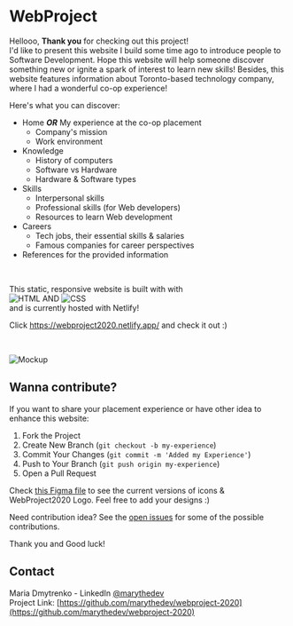 # WebProject

Hellooo, **Thank you** for checking out this project!<br/>
I'd like to present this website I build some time ago to introduce people to Software Development. Hope this website will help someone discover something new or ignite a spark of interest to learn new skills! Besides, this website features information about Toronto-based technology company, where I had a wonderful co-op experience!

Here's what you can discover:
* Home ***OR*** My experience at the co-op placement
  * Company's mission
  * Work environment
* Knowledge
  * History of computers
  * Software vs Hardware
  * Hardware & Software types
* Skills
  * Interpersonal skills
  * Professional skills (for Web developers)
  * Resources to learn Web development
* Careers
  * Tech jobs, their essential skills & salaries
  * Famous companies for career perspectives
* References for the provided information

<br/>

This static, responsive website is built with with <br/>
![HTML] AND ![CSS] <br/>
and is currently hosted with Netlify!
<br/>

Click <a href="https://webproject2020.netlify.app/" target="_blank">https://webproject2020.netlify.app/</a> and check it out :)

<br/>

![Mockup](https://github.com/marythedev/webproject-2020/assets/79389256/618bbbcf-6d75-4fba-acce-183982228f3e)

## Wanna contribute?

If you want to share your placement experience or have other idea to enhance this website:
  1. Fork the Project
  2. Create New Branch (`git checkout -b my-experience`)
  3. Commit Your Changes (`git commit -m 'Added my Experience'`)
  4. Push to Your Branch (`git push origin my-experience`)
  5. Open a Pull Request

Check [this Figma file](https://www.figma.com/file/N0AdeOj7CMO7FXU2u8AB6L/WebProject2020?type=design&node-id=0%3A1&mode=design&t=iYSuB60ijwzMKuyt-1) to see the current versions of icons & WebProject2020 Logo. Feel free to add your designs :)

Need contribution idea?
See the [open issues](https://github.com/marythedev/webproject-2020/issues) for some of the possible contributions.

Thank you and Good luck!


## Contact
Maria Dmytrenko - LinkedIn [@marythedev](https://www.linkedin.com/in/marythedev/)<br/>
Project Link: [https://github.com/marythedev/webproject-2020](https://github.com/marythedev/webproject-2020)





<!-- MARKDOWN LINKS -->
[HTML]: https://img.shields.io/badge/HTML5-E34F26?style=for-the-badge&logo=html5&logoColor=white
[CSS]: https://img.shields.io/badge/CSS3-1572B6?style=for-the-badge&logo=css3&logoColor=white
